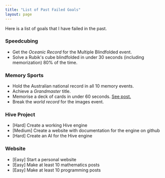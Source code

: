 ```yaml
---
title: "List of Past Failed Goals"
layout: page
---
```


Here is a list of goals that I have failed in the past.

### Speedcubing

  - Get the *Oceanic Record* for the Multiple Blindfolded event.
  - Solve a Rubik's cube blindfolded in under 30 seconds (including memorization) 80% of the time.

### Memory Sports

  - Hold the Australian national record in all 10 memory events.
  - Achieve a *Grandmaster* title.
  - Memorise a deck of cards in under 60 seconds. [See post.](/_posts/2022-07-08-card-memo.md)
  - Break the *world record* for the images event.

### Hive Project

  - \[Hard] Create a working Hive engine
  - \[Medium] Create a website with documentation for the engine on github
  - \[Hard] Create an AI for the Hive engine

### Website

  - \[Easy] Start a personal website
  - \[Easy] Make at least 10 mathematics posts
  - \[Easy] Make at least 10 programming posts
